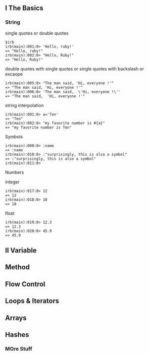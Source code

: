 ## I The Basics

### String 

single quotes or double quotes

```
$irb
irb(main):001:0> 'Hello, ruby!'
=> "Hello, ruby!"
irb(main):002:0> "Hello, Ruby!"
=> "Hello, Ruby!"
```

double quotes with single quotes or single quotes with backslash or excaope 

```
irb(main):005:0> "The man said, 'Hi, everyone !'"
=> "The man said, 'Hi, everyone !'"
irb(main):006:0> 'The man said,  \'Hi, everyone !\''
=> "The man said,  'Hi, everyone !'"
```

string interpolation

```
irb(main):001:0> a='Ten'
=> "Ten"
irb(main):002:0> "my favorite number is #{a}"
=> "my favorite number is Ten"
```

Symbols

```
irb(main):008:0> :name
=> :name
irb(main):010:0> :"surprisingly, this is also a symbol"
=> :"surprisingly, this is also a symbol"
irb(main):011:0>
```

Numbers 

integer

```
irb(main):017:0> 12
=> 12
irb(main):018:0> 10
=> 10
```

float 

```
irb(main):019:0> 12.3
=> 12.3
irb(main):020:0> 45.9
=> 45.9
```

## II Variable

## Method 

## Flow Control

## Loops & Iterators

## Arrays

## Hashes

### MOre Stuff